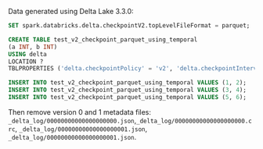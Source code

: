 Data generated using Delta Lake 3.3.0:

```sql
SET spark.databricks.delta.checkpointV2.topLevelFileFormat = parquet;

CREATE TABLE test_v2_checkpoint_parquet_using_temporal
(a INT, b INT)
USING delta 
LOCATION ?
TBLPROPERTIES ('delta.checkpointPolicy' = 'v2', 'delta.checkpointInterval' = '2');

INSERT INTO test_v2_checkpoint_parquet_using_temporal VALUES (1, 2);
INSERT INTO test_v2_checkpoint_parquet_using_temporal VALUES (3, 4);
INSERT INTO test_v2_checkpoint_parquet_using_temporal VALUES (5, 6);
```

Then remove version 0 and 1 metadata files:`
_delta_log/00000000000000000000.json`,`_delta_log/00000000000000000000.crc`,
`_delta_log/00000000000000000001.json`, `_delta_log/00000000000000000001.json`.
